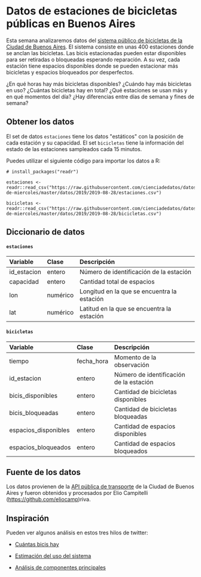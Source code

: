 
# Datos de estaciones de bicicletas públicas en Buenos Aires

Esta semana analizaremos datos del [sistema público de bicicletas de la Ciudad de Buenos Aires](https://es.wikipedia.org/wiki/EcoBici_(Buenos_Aires)). El sistema consiste en unas 400 estaciones donde se anclan las bicicletas. Las bicis estacionadas pueden estar disponibles para ser retiradas o bloqueadas esperando reparación. A su vez, cada estación tiene espacios disponibles donde se pueden estacionar más bicicletas y espacios bloqueados por desperfectos. 

¿En qué horas hay más bicicletas disponibles? ¿Cuándo hay más bicicletas en uso? ¿Cuántas bicicletas hay en total? ¿Qué estaciones se usan más y en qué momentos del día? ¿Hay diferencias entre días de semana y fines de semana?

## Obtener los datos

El set de datos `estaciones` tiene los datos "estáticos" con la posición de cada estación y su capacidad. El set `bicicletas` tiene la información del estado de las estaciones sampleados cada 15 minutos.

Puedes utilizar el siguiente código para importar los datos a R:

```
# install_packages("readr")

estaciones <- readr::read_csv("https://raw.githubusercontent.com/cienciadedatos/datos-de-miercoles/master/datos/2019/2019-08-28/estaciones.csv")

bicicletas <- readr::read_csv("https://raw.githubusercontent.com/cienciadedatos/datos-de-miercoles/master/datos/2019/2019-08-28/bicicletas.csv")
```

## Diccionario de datos

#### `estaciones`

|Variable       |Clase               |Descripción |
|:--------------|:-------------------|:-----------|
| id_estacion | entero | Número de identificación de la estación |
| capacidad  | entero | Cantidad total de espacios | 
| lon | numérico | Longitud en la que se encuentra la estación |
| lat | numérico | Latitud en la que se encuentra la estación |


#### `bicicletas`

|Variable       |Clase               |Descripción |
|:--------------|:-------------------|:-----------|
| tiempo   | fecha_hora  | Momento de la observación |
| id_estacion | entero | Número de identificación de la estación |
| bicis_disponibles | entero | Cantidad de bicicletas disponibles |
| bicis_bloqueadas | entero | Cantidad de bicicletas bloqueadas |
| espacios_disponibles | entero | Cantidad de espacios disponibles |
| espacios_bloqueados | entero | Cantidad de espacios bloqueados |


## Fuente de los datos

Los datos provienen de la [API pública de transporte](https://www.buenosaires.gob.ar/desarrollourbano/transporte/apitransporte) de la Ciudad de Buenos Aires y fueron obtenidos y procesados por Elio Campitelli (https://github.com/eliocamp)riva.

## Inspiración

Pueden ver algunos análisis en estos tres hilos de twitter: 

* [Cuántas bicis hay](https://twitter.com/d_olivaw/status/1154856629533384704)

* [Estimación del uso del sistema](https://twitter.com/d_olivaw/status/1155985323433713664)

* [Análisis de componentes principales](https://twitter.com/d_olivaw/status/1158876451262935040)
